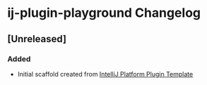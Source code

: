 <!-- Keep a Changelog guide -> https://keepachangelog.com -->

# ij-plugin-playground Changelog

## [Unreleased]
### Added
- Initial scaffold created from [IntelliJ Platform Plugin Template](https://github.com/JetBrains/intellij-platform-plugin-template)
